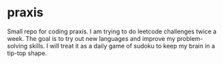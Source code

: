 # praxis
Small repo for coding praxis. I am trying to do leetcode challenges twice a week. The goal is to try out new languages and improve my problem-solving skills. I will treat it as a daily game of sudoku to keep my brain in a tip-top shape.
